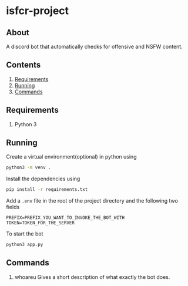 # isfcr-project

## About
A discord bot that automatically checks for offensive and NSFW content.

## Contents
1.  [Requirements](#Requirements)
2.  [Running](#Running)
3.  [Commands](#Commands)

## Requirements
1.  Python 3

## Running

Create a virtual environment(optional) in python using
```bash
python3 -m venv .
```

Install the dependencies using
```bash
pip install -r requirements.txt
```

Add a `.env` file in the root of the project directory and the following two fields
```text
PREFIX=PREFIX_YOU_WANT_TO_INVOKE_THE_BOT_WITH
TOKEN=TOKEN_FOR_THE_SERVER
```

To start the bot
```bash
python3 app.py
```

## Commands
1.  whoareu
    Gives a short description of what exactly the bot does.
